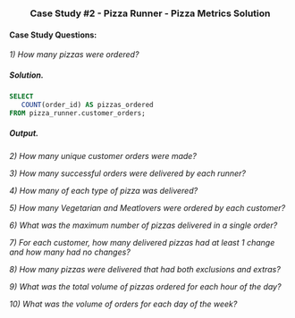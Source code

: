 ### <p align="center" style="margin-top: 0px;">  Case Study #2 - Pizza Runner - Pizza Metrics Solution

#### Case Study Questions:

*1) How many pizzas were ordered?*
##### Solution.
```sql
SELECT
   COUNT(order_id) AS pizzas_ordered	
FROM pizza_runner.customer_orders;
```
##### Output.

*2) How many unique customer orders were made?*

*3) How many successful orders were delivered by each runner?*

*4) How many of each type of pizza was delivered?*

*5) How many Vegetarian and Meatlovers were ordered by each customer?*

*6) What was the maximum number of pizzas delivered in a single order?*

*7) For each customer, how many delivered pizzas had at least 1 change and how many had no changes?*

*8) How many pizzas were delivered that had both exclusions and extras?*

*9) What was the total volume of pizzas ordered for each hour of the day?*

*10) What was the volume of orders for each day of the week?*
